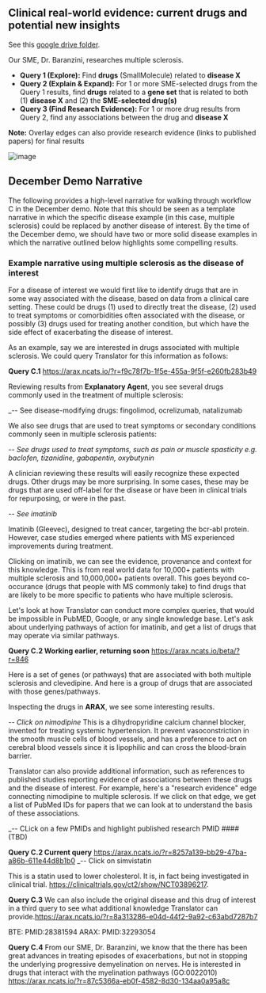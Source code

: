 ## Clinical real-world evidence: current drugs and potential new insights
See this [google drive folder](https://drive.google.com/drive/folders/1gQC9RhE6jxPWRHm7fMf4MPW3ewq-LH0i).

Our SME, Dr.  Baranzini, researches multiple sclerosis.

- **Query 1 (Explore):** Find **drugs** (SmallMolecule) related to **disease X**
- **Query 2 (Explain & Expand):** For 1 or more SME-selected drugs from the Query 1 results, find **drugs** related to a **gene set** that is related to both (1) **disease X** and (2) the **SME-selected drug(s)**
- **Query 3 (Find Research Evidence):** For 1 or more drug results from Query 2, find any associations between the drug and **disease X**

**Note:** Overlay edges can also provide research evidence (links to published papers) for final results

![image](https://user-images.githubusercontent.com/18222763/130814236-7721958b-6896-4b4c-92a9-517169b0202c.png)

## December Demo Narrative

The following provides a high-level narrative for walking through workflow C in the December demo. Note that this should be seen as a template narrative in which the specific disease example (in this case, multiple sclerosis) could be replaced by another disease of interest. By the time of the December demo, we should have two or more solid disease examples in which the narrative outlined below highlights some compelling results.

### Example narrative using multiple sclerosis as the disease of interest

For a disease of interest we would first like to identify drugs that are in some way associated with the disease, based on data from a clinical care setting. These could be drugs (1) used to directly treat the disease, (2) used to treat symptoms or comorbidities often associated with the disease, or possibly (3) drugs used for treating another condition, but which have the side effect of exacerbating the disease of interest.

As an example, say we are interested in drugs associated with multiple sclerosis. We could query Translator for this information as follows:

**Query C.1** https://arax.ncats.io/?r=f9c78f7b-1f5e-455a-9f5f-e260fb283b49

Reviewing results from **Explanatory Agent**, you see several drugs commonly used in the treatment of multiple sclerosis:
   
 _-- See  disease-modifying drugs: fingolimod, ocrelizumab, natalizumab

We also see drugs that are used to treat symptoms or secondary conditions commonly seen in multiple sclerosis patients:

_-- See drugs used to treat symptoms, such as pain or muscle spasticity e.g. baclofen, tizanidine, gabapentin, oxybutynin_
    
A clinician reviewing these results will easily recognize these expected drugs. Other drugs may be more surprising. In some cases, these may be drugs that are used off-label for the disease or have been in clinical trials for repurposing, or were in the past.
 
_-- See imatinib_

Imatinib (Gleevec), designed to treat cancer, targeting the bcr-abl protein. However, case studies emerged where patients with MS experienced improvements during treatment.

Clicking on imatinib, we can see the evidence, provenance and context for this knowledge. This is from real world data for 10,000+ patients with multiple sclerosis and 10,000,000+ patients overall. This goes beyond co-occurance (drugs that people with MS commonly take) to find drugs that are likely to be more specific to patients who have multiple sclerosis.

Let's look at how Translator can conduct more complex queries, that would be impossible in PubMED, Google, or any single knowledge base. Let's ask about underlying pathways of action for imatinib, and get a list of drugs that may operate via similar pathways.

**Query C.2 Working earlier, returning soon**
 https://arax.ncats.io/beta/?r=846

Here is a set of genes (or pathways) that are associated with both multiple sclerosis and clevedipine. And here is a group of drugs that are associated with those genes/pathways.

Inspecting the drugs in **ARAX**, we see some interesting results.

_-- Click on nimodipine_
This is a dihydropyridine calcium channel blocker, invented for treating systemic hypertension. It prevent vasoconstriction in the smooth muscle cells of blood vessels, and has a preference to act on cerebral blood vessels since it is lipophilic and can cross the blood-brain barrier.

Translator can also provide additional information, such as references to published studies reporting evidence of associations between these drugs and the disease of interest. For example, here's a "research evidence" edge connecting nimodipine to multiple sclerosis. If we click on that edge, we get a list of PubMed IDs for papers that we can look at to understand the basis of these associations.

_-- CLick on a few PMIDs and highlight published research PMID #### (TBD)

**Query C.2 Current query**
https://arax.ncats.io/?r=8257a139-bb29-47ba-a86b-611e44d8b1b0
_-- Click on simvistatin

This is a statin used to lower cholesterol. It is, in fact being investigated in clinical trial. https://clinicaltrials.gov/ct2/show/NCT03896217.

**Query C.3**
We can also include the original disease and this drug of interest in a third query to see what additional knowledge Translator can provide.https://arax.ncats.io/?r=8a313286-e04d-44f2-9a92-c63abd7287b7

BTE: PMID:28381594
ARAX: PMID:32293054

**Query C.4**
From our SME, Dr.  Baranzini, we know that the there has been great advances in treating episodes of exacerbations, but not in stopping the underlying progressive demyelination on nerves. He is interested in drugs that interact with the myelination pathways (GO:0022010)
https://arax.ncats.io/?r=87c5366a-eb0f-4582-8d30-134aa0a95a8c
